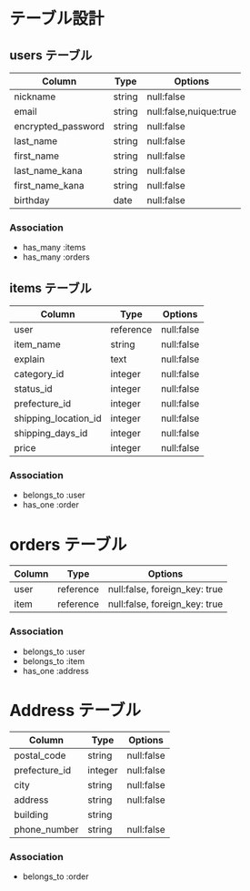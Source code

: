 # テーブル設計
## users テーブル
| Column           | Type      | Options                 |
|------------------|-----------|-------------------------|
|nickname          | string    |null:false               |
|email             | string    |null:false,nuique:true   |
|encrypted_password| string    |null:false               |
|last_name         | string    |null:false               |
|first_name        | string    |null:false               |
|last_name_kana    | string    |null:false               |
|first_name_kana   | string    |null:false               |
|birthday          | date      |null:false               |
### Association
- has_many :items
- has_many :orders

## items テーブル
| Column             | Type      | Options      |
|--------------------|-----------|--------------|
|user                | reference |null:false    |
|item_name           | string    |null:false    |
|explain             | text      |null:false    |
|category_id         | integer   |null:false    |
|status_id           | integer   |null:false    |
|prefecture_id       | integer   |null:false    |
|shipping_location_id| integer   |null:false    |
|shipping_days_id    | integer   |null:false    |
|price               | integer   |null:false    |
### Association
- belongs_to :user
- has_one :order
# orders テーブル
| Column          | Type      | Options                     |
|-----------------|-----------|-----------------------------|
|user             | reference |null:false, foreign_key: true|
|item             | reference |null:false, foreign_key: true|
### Association
- belongs_to :user
- belongs_to :item
- has_one :address
# Address テーブル
| Column          | Type      | Options      |
|-----------------|-----------|--------------|
|postal_code      | string    |null:false    |
|prefecture_id    | integer   |null:false    |
|city             | string    |null:false    |
|address          | string    |null:false    |
|building         | string    |              |
|phone_number     | string    |null:false    |
### Association
- belongs_to :order